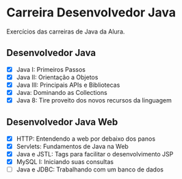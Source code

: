 # Carreira Desenvolvedor Java

Exercícios das carreiras de Java da Alura.

## Desenvolvedor Java

- [x] Java I: Primeiros Passos
- [x] Java II: Orientação a Objetos
- [x] Java III: Principais APIs e Bibliotecas
- [x] Java: Dominando as Collections
- [x] Java 8: Tire proveito dos novos recursos da linguagem

## Desenvolvedor Java Web

- [x] HTTP: Entendendo a web por debaixo dos panos
- [x] Servlets: Fundamentos de Java na Web
- [x] Java e JSTL: Tags para facilitar o desenvolvimento JSP
- [x] MySQL I: Iniciando suas consultas
- [ ] Java e JDBC: Trabalhando com um banco de dados
